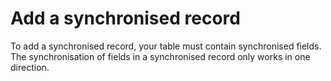 # Add a synchronised record

To add a synchronised record, your table must contain synchronised fields. 
The synchronisation of fields in a synchronised record only works in one direction. 